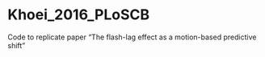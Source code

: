 # Khoei_2016_PLoSCB
Code to replicate paper “The flash-lag effect as a motion-based predictive shift”
